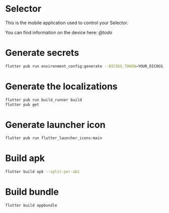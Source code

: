 # Selector

This is the mobile application used to control your Selector.

You can find information on the device here: _@todo_

# Generate secrets

```bash
flutter pub run environment_config:generate --DICOGS_TOKEN=YOUR_DICOGS_TOKEN_HERE
```

# Generate the localizations

```bash
flutter pub run build_runner build
flutter pub get
```

# Generate launcher icon

```bash
flutter pub run flutter_launcher_icons:main
```

# Build apk

```bash
flutter build apk --split-per-abi
```

# Build bundle

```bash
flutter build appbundle
```
